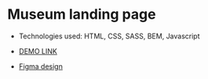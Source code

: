 # Museum landing page
- Technologies used: HTML, CSS, SASS, BEM, Javascript

- [DEMO LINK](https://aliceblunt8.github.io/Museum/)

- [Figma design](https://www.figma.com/file/i8XiqSgs44QEVPHuMbkNO2/museum-prototype) 

